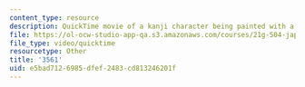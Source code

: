 ```yaml
---
content_type: resource
description: QuickTime movie of a kanji character being painted with a brush.
file: https://ol-ocw-studio-app-qa.s3.amazonaws.com/courses/21g-504-japanese-iv-spring-2009/e5bad7126985dfef2483cd813246201f_3561.mov
file_type: video/quicktime
resourcetype: Other
title: '3561'
uid: e5bad712-6985-dfef-2483-cd813246201f
---
```

